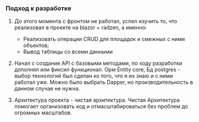 ### Подход к разработке
1. До этого момента с фронтом не работал, успел изучить то, что реализовал в проекте на blazor + radzen, а именно:
   * Реализовать операции CRUD для площадок и смежных с ними объектов;
   * Вывод таблицы со всеми данными
     
3. Начал с создание API с базовыми методами, по ходу разработки дополнял или фиксил функционал.
Орм Entity core, Бд postgres - выбор технологий был сделан из того, что я их знаю и с ними работал уже. Можно было выбрать Dapper, но производительность в данном случае не нужна.
4. Архитектура проекта - чистая архитектура. Чистая Архитектура помогает организовать код и отмасштабироваться без проблем до огромных масштабов.
   
